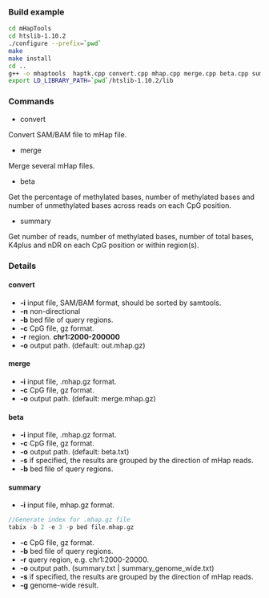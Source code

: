### Build example

```bash
cd mHapTools
cd htslib-1.10.2
./configure --prefix=`pwd`
make
make install
cd ..
g++ -o mhaptools  haptk.cpp convert.cpp mhap.cpp merge.cpp beta.cpp summary.cpp utils.cpp -I ./htslib-1.10.2/htslib -I ./include  -L ./htslib-1.10.2/ -lhts -std=c++11
export LD_LIBRARY_PATH=`pwd`/htslib-1.10.2/lib
```

### Commands

* convert 

Convert SAM/BAM file to mHap file.

* merge

Merge several mHap files.

* beta

Get the percentage of methylated bases, number of methylated bases and number of unmethylated bases across reads on each CpG position.

* summary

Get number of reads, number of methylated bases, number of total bases, K4plus and nDR on each CpG position or within region(s).

### Details

#### convert

- **-i** input file, SAM/BAM format, should be sorted by samtools.
- **-n** non-directional
- **-b** bed file of query regions.
- **-c** CpG file, gz format.
- **-r** region. **chr1:2000-200000**
- **-o** output path. (default: out.mhap.gz)

#### merge

* **-i** input file, .mhap.gz format.
* **-c** CpG file, gz format.
* **-o** output path. (default: merge.mhap.gz)

#### beta

* **-i** input file, .mhap.gz format.
* **-c** CpG file, gz format.
* **-o** output path. (default: beta.txt)
* **-s** if specified, the results are grouped by the direction of mHap reads.
* **-b** bed file of query regions.

#### summary

* **-i** input file, mhap.gz format.

```c++
//Generate index for .mhap.gz file
tabix -b 2 -e 3 -p bed file.mhap.gz
```

* **-c** CpG file, gz format.
* **-b** bed file of query regions.
* **-r** query region, e.g. chr1:2000-20000.
* **-o** output path. (summary.txt | summary_genome_wide.txt)
* **-s** if specified, the results are grouped by the direction of mHap reads.
* **-g** genome-wide result.
